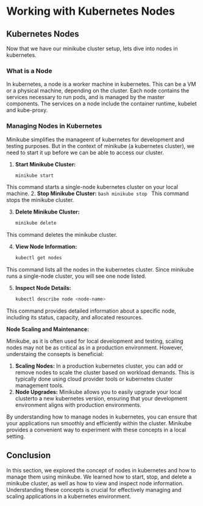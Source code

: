 # Working with Kubernetes Nodes

## Kubernetes Nodes

Now that we have our minikube cluster setup, lets dive into nodes in kubernetes.

### What is a Node

In kubernetes, a node is a worker machine in kubernetes. This can be a VM or a physical machine, depending on the cluster. Each node contains the services necessary to run pods, and is managed by the master components. The services on a node include the container runtime, kubelet and kube-proxy.

### Managing Nodes in Kubernetes

Minikube simplifies the manageent of kubernetes for development and testing purposes. But in the context of minikube (a kubernetes cluster), we need to start it up before we can be able to access our cluster.

1. **Start Minikube Cluster:**
    ```bash
    minikube start
    ```
This command starts a single-node kubernetes cluster on your local machine.
2. **Stop Minikube Cluster:**
    ```bash
    minikube stop
    ```
This command stops the minikube cluster.

3. **Delete Minikube Cluster:**
    ```bash
    minikube delete
    ```
This command deletes the minikube cluster.

4. **View Node Information:**
    ```bash
    kubectl get nodes
    ```
This command lists all the nodes in the kubernetes cluster. Since minikube runs a single-node cluster, you will see one node listed.

5. **Inspect Node Details:**
    ```bash
    kubectl describe node <node-name>
    ```
This command provides detailed information about a specific node, including its status, capacity, and allocated resources.

**Node Scaling and Maintenance:**

Minikube, as it is often used for local development and testing, scaling nodes may not be as critical as in a production environment. However, understaing the consepts is beneficial:

1. **Scaling Nodes:**
    In a production kubernetes cluster, you can add or remove nodes to scale the cluster based on workload demands. This is typically done using cloud provider tools or kubernetes cluster management tools.
2. **Node Upgrades:**
    Minikube allows you to easily upgrade your local clusterto a new kubernetes version, ensuring that your development environment aligns with production environments.

By understanding how to manage nodes in kubernetes, you can ensure that your applications run smoothly and efficiently within the cluster. Minikube provides a convenient way to experiment with these concepts in a local setting.

## Conclusion
In this section, we explored the concept of nodes in kubernetes and how to manage them using minikube. We learned how to start, stop, and delete a minikube cluster, as well as how to view and inspect node information. Understanding these concepts is crucial for effectively managing and scaling applications in a kubernetes environment.